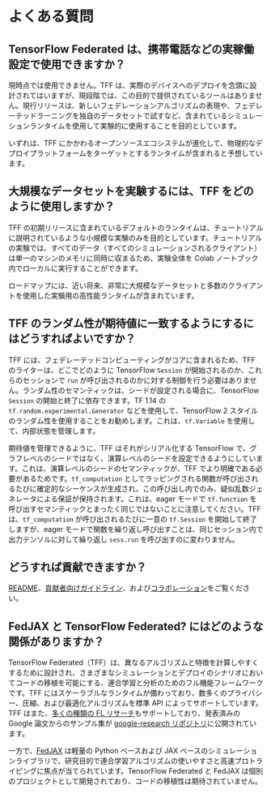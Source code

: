 # よくある質問

## TensorFlow Federated は、携帯電話などの実稼働設定で使用できますか？

現時点では使用できません。TFF は、実際のデバイスへのデプロイを念頭に設計されてはいますが、現段階では、この目的で提供されているツールはありません。現行リリースは、新しいフェデレーションアルゴリズムの表現や、フェデレーテッドラーニングを独自のデータセットで試すなど、含まれているシミュレーションランタイムを使用して実験的に使用することを目的としています。

いずれは、TFF にかかわるオープンソースエコシステムが進化して、物理的なデプロイプラットフォームをターゲットとするランタイムが含まれると予想しています。

## 大規模なデータセットを実験するには、TFF をどのように使用しますか？

TFF の初期リリースに含まれているデフォルトのランタイムは、チュートリアルに説明されているような小規模な実験のみを目的としています。チュートリアルの実験では、すべてのデータ（すべてのシミュレーションされるクライアント）は単一のマシンのメモリに同時に収まるため、実験全体を Colab ノートブック内でローカルに実行することができます。

ロードマップには、近い将来、非常に大規模なデータセットと多数のクライアントを使用した実験用の高性能ランタイムが含まれています。

## TFF のランダム性が期待値に一致するようにするにはどうすればよいですか？

TFF には、フェデレーテッドコンピューティングがコアに含まれるため、TFF のライターは、どこでどのように TensorFlow `Session` が開始されるのか、これらのセッションで `run` が呼び出されるのかに対する制御を行う必要はありません。ランダム性のセマンティックは、シードが設定される場合に、TensorFlow `Session` の開始と終了に依存できます。TF 1.14 の `tf.random.experimental.Generator` などを使用して、TensorFlow 2 スタイルのランダム性を使用することをお勧めします。これは、`tf.Variable` を使用して、内部状態を管理します。

期待値を管理できるように、TFF はそれがシリアル化する TensorFlow で、グラフレベルのシードではなく、演算レベルのシードを設定できるようにしています。これは、演算レベルのシードのセマンティックが、TFF でより明確である必要があるためです。`tf_computation` としてラッピングされる関数が呼び出されるたびに確定的なシーケンスが生成され、この呼び出し内でのみ、疑似乱数ジェネレータによる保証が保持されます。これは、eager モードで `tf.function` を呼び出すセマンティックとまったく同じではないことに注意してください。TFFは、`tf_computation` が呼び出されるたびに一意の `tf.Session` を開始して終了しますが、eager モードで関数を繰り返し呼び出すことは、同じセッション内で出力テンソルに対して繰り返し `sess.run` を呼び出すのに変わりません。

## どうすれば貢献できますか？

[README](https://github.com/tensorflow/federated/blob/main/README.md)、[貢献者向けガイドライン](https://github.com/tensorflow/federated/blob/main/CONTRIBUTING.md)、および[コラボレーション](collaborations/README.md)をご覧ください。

## FedJAX と TensorFlow Federated? にはどのような関係がありますか？

TensorFlow Federated（TFF）は、異なるアルゴリズムと特徴を計算しやすくするために設計され、さまざまなシミュレーションとデプロイのシナリオにおいてコードの移植を可能にする、連合学習と分析のためのフル機能フレームワークです。TFF にはスケーラブルなランタイムが備わっており、数多くのプライバシー、圧縮、および最適化アルゴリズムを標準 API によってサポートしています。TFF はまた、[多くの種類の FL リサーチ](https://www.tensorflow.org/federated/tff_for_research)もサポートしており、発表済みの Google 論文からのサンプル集が [google-research リポジトリ](https://github.com/google-research/federated)に公開されています。

一方で、[FedJAX](https://github.com/google/fedjax) は軽量の Python ベースおよび JAX ベースのシミュレーションライブラリで、研究目的で連合学習アルゴリズムの使いやすさと高速プロトライピングに焦点が当てられています。TensorFlow Federated と FedJAX は個別のプロジェクトとして開発されており、コードの移植性は期待されていません。
